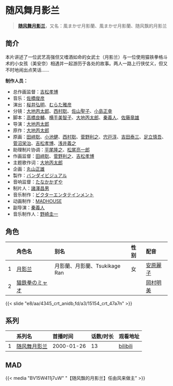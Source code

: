 # 随风舞月影兰


> <u>**[随风舞月影兰](https://bgm.tv/subject/4047)**</u>，又名：風まかせ月影蘭、風まかせ月影蘭、随风飘的月影兰

## 简介

本片讲述了一位武艺高强但又嗜酒如命的女武士（月影兰）与一位使用猫铁拳格斗术的小女孩（美安奈）相遇并一起游历于各处的故事。两人一路上行侠仗义，但又不时地闹出点笑话……

**制作人员：**
- 总作画监督：[吉松孝博](https://bgm.tv/person/213)
- 音乐：[佐橋俊彦](https://bgm.tv/person/72)
- 演出：[桜井弘明](https://bgm.tv/person/28)、[むらた雅彦](https://bgm.tv/person/1412)
- 分镜：[大地丙太郎](https://bgm.tv/person/143)、[西村聡](https://bgm.tv/person/211)、[佐山聖子](https://bgm.tv/person/900)、[小島正幸](https://bgm.tv/person/750)
- 脚本：[高橋良輔](https://bgm.tv/person/639)、[横手美智子](https://bgm.tv/person/337)、[大地丙太郎](https://bgm.tv/person/143)、[秦義人](https://bgm.tv/person/22518)、[佐藤竜雄](https://bgm.tv/person/548)
- 导演：[大地丙太郎](https://bgm.tv/person/143)
- 原作：[大地丙太郎](https://bgm.tv/person/143)
- 原画：[田﨑聡](https://bgm.tv/person/2758)、[小池健](https://bgm.tv/person/1425)、[西村聡](https://bgm.tv/person/211)、[菅野利之](https://bgm.tv/person/3177)、[宍戸淳](https://bgm.tv/person/2887)、[吉田泰三](https://bgm.tv/person/10005)、[足立慎吾](https://bgm.tv/person/3183)、[菅沼栄治](https://bgm.tv/person/948)、[吉松孝博](https://bgm.tv/person/213)、[浅井義之](https://bgm.tv/person/12162)
- 助理制片协调：[平尾隆之](https://bgm.tv/person/7507)、[松尾亮一郎](https://bgm.tv/person/54030)
- 作画监督：[田﨑聡](https://bgm.tv/person/2758)、[菅野利之](https://bgm.tv/person/3177)、[吉松孝博](https://bgm.tv/person/213)
- 主题歌作词：[大地丙太郎](https://bgm.tv/person/143)
- 企画：[丸山正雄](https://bgm.tv/person/914)
- 製作：[バンダイビジュアル](https://bgm.tv/person/56)
- 音响监督：[たなかかずや](https://bgm.tv/person/38)
- 制片人：[諸澤昌男](https://bgm.tv/person/2179)
- 音乐制作：[ビクターエンタテインメント](https://bgm.tv/person/41)
- 动画制作：[MADHOUSE](https://bgm.tv/person/603)
- 副导演：[秦義人](https://bgm.tv/person/22518)
- 音乐制作人：[野崎圭一](https://bgm.tv/person/235)

## 角色

|     |   角色名   |   别名  | 性别 |  配音  |
|:--- |:------  |:----      |:---  |:--   |
| 1 | [月影兰](https://bgm.tv/character/4345) | 月影蘭、月影蘭、Tsukikage Ran | 女 | [安原麗子](https://bgm.tv/person/4206) |
| 2 | [猫鉄拳のミャオ](https://bgm.tv/character/15154) |  |  | [岡村明美](https://bgm.tv/person/4170) |

{{< slide "e8/aa/4345_crt_anidb,fd/a3/15154_crt_47a7n" >}}

## 系列

|     |   系列名   |   首播时间  | 话数/时长  | 观看地址 |
|:---  |:------    |:----      |:---       |:---  |
| 1 |[随风舞月影兰](https://bgm.tv/subject/4047)| 2000-01-26 | 13 | [bilibili](https://www.bilibili.com/bangumi/play/ss2151)  |

## MAD

{{< media  "BV15W411j7uW"
"【随风飘的月影兰】任由风来做主"  >}}

